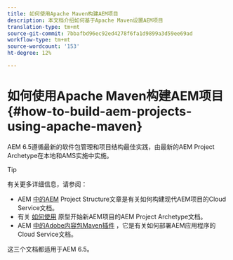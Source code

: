 ```yaml
---
title: 如何使用Apache Maven构建AEM项目
description: 本文档介绍如何基于Apache Maven设置AEM项目
translation-type: tm+mt
source-git-commit: 7bbafbd96ec92ed4278f6fa1d9899a3d59ee69ad
workflow-type: tm+mt
source-wordcount: '153'
ht-degree: 12%

---
```



# 如何使用Apache Maven构建AEM项目 {#how-to-build-aem-projects-using-apache-maven}

AEM 6.5遵循最新的软件包管理和项目结构最佳实践，由最新的AEM Project Archetype在本地和AMS实施中实施。

>[!TIP]
>
>有关更多详细信息，请参阅：
>
>* AEM [中的AEM](https://docs.adobe.com/content/help/zh-Hans/experience-manager-cloud-service/implementing/developing/aem-project-content-package-structure.html) Project Structure文章是有关如何构建现代AEM项目的Cloud Service文档。
>* 有关 [如何使用](https://docs.adobe.com/content/help/zh-Hans/experience-manager-core-components/using/developing/archetype/overview.html) 原型开始新AEM项目的AEM Project Archetype文档。
>* AEM [中的Adobe内容包Maven插件](https://experienceleague.adobe.com/docs/experience-manager-cloud-service/implementing/developer-tools/maven-plugin.html?lang=en#developer-tools) ，它是有关如何部署AEM应用程序的Cloud Service文档。

>
>
这三个文档都适用于AEM 6.5。
